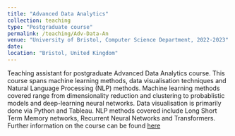 ```yaml
---
title: "Advanced Data Analytics"
collection: teaching
type: "Postgraduate course"
permalink: /teaching/Adv-Data-An
venue: "University of Bristol, Computer Science Department, 2022-2023"
date:
location: "Bristol, United Kingdom"
---
```

Teaching assistant for postgraduate Advanced Data Analytics course. This course spans machine learning methods, data visualisation techniques and Natural Language Processing (NLP) methods. Machine learning methods covered range from dimensionality reduction and clustering to probablistic models and deep-learning neural networks. Data visualisation is primarily done via Python and Tableau. NLP methods covered include Long Short Term Memory networks, Recurrent Neural Networks and Transformers. Further information on the course can be found [here](https://www.bris.ac.uk/unit-programme-catalogue/UnitDetails.jsa?ayrCode=22%2F23&unitCode=COMSM0088)